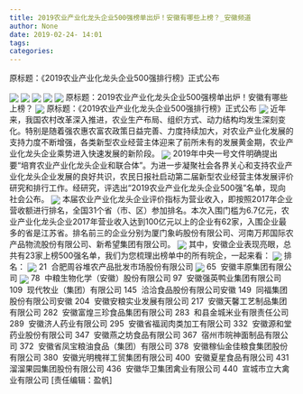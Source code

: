 ```yaml
---
title: 2019农业产业化龙头企业500强榜单出炉！安徽有哪些上榜？_安徽频道
author: None
date: 2019-02-24- 14:01
tags: 
categories: 
---
```

原标题：《2019农业产业化龙头企业500强排行榜》正式公布
<!-- more -->
                
<img align="center" border="0" src="http://p1.ifengimg.com/fck/2019_09/c098cf26dc9438a_w797_h1271.jpg" />
                
<img align="center" border="0" src="http://p1.ifengimg.com/fck/2019_09/0499be55a0378c0_w800_h1276.jpg" />
            
<img align="center" border="0" src="http://p1.ifengimg.com/fck/2019_09/72b49910798e18b_w797_h1276.jpg" />
<img align="center" border="0" src="http://p1.ifengimg.com/fck/2019_09/a7366693c3b9805_w794_h1271.jpg" />
<img align="center" border="0" src="http://p1.ifengimg.com/fck/2019_09/ba24c02dff13349_w797_h1273.jpg" />
原标题：2019农业产业化龙头企业500强榜单出炉！安徽有哪些上榜？
<img align="center" border="0" src="http://p1.ifengimg.com/fck/2019_09/ccff1df5f9bd859_w800_h1268.jpg" />
原标题：《2019农业产业化龙头企业500强排行榜》正式公布
<img align="center" border="0" src="http://p1.ifengimg.com/fck/2019_09/cb32aa99e3777e4_w800_h1273.jpg" />
近年来，我国农村改革深入推进，农业生产布局、组织方式、动力结构均发生深刻变化。特别是随着强农惠农富农政策日益完善、力度持续加大，对农业产业化发展的支持力度不断增强，各类新型农业经营主体迎来了前所未有的发展黄金期，农业产业化龙头企业乘势进入快速发展的新阶段。
<img align="center" border="0" src="http://p1.ifengimg.com/fck/2019_09/b6ef1e95a91ecd0_w800_h1271.jpg" />
2019年中央一号文件明确提出要“培育农业产业化龙头企业和联合体”。为进一步凝聚社会各界关心和支持农业产业化龙头企业发展的良好共识，农民日报社启动第二届新型农业经营主体发展评价研究和排行工作。经研究，评选出“2019农业产业化龙头企业500强”名单，现向社会公布。
<img align="center" border="0" src="http://p1.ifengimg.com/fck/2019_09/c2e9646855e10f8_w809_h1276.jpg" />
本届农业产业化龙头企业评价指标为营业收入，即按照2017年企业营收额进行排名，全国31个省（市、区）参加排名。本次入围门槛为6.7亿元，农业产业化龙头企业2017年营业收入达到100亿元以上的企业有62家，入围企业最多的省是江苏省。排名前三的企业分别为厦门象屿股份有限公司、河南万邦国际农产品物流股份有限公司、新希望集团有限公司。
<img align="center" border="0" src="http://p1.ifengimg.com/fck/2019_09/94d9bb7d5b20646_w809_h1282.jpg" />
其中，安徽企业表现亮眼，总共有23家上榜500强名单，我们为您梳理出榜单中的所有皖企，一起来看：
<img align="center" border="0" src="http://p1.ifengimg.com/fck/2019_09/335cea87183fe80_w800_h1279.jpg" />
排名：
<img align="center" border="0" src="http://p1.ifengimg.com/fck/2019_09/4684a37495b45e0_w794_h1265.jpg" />
21  合肥周谷堆农产品批发市场股份有限公司
<img align="center" border="0" src="http://p1.ifengimg.com/fck/2019_09/78db974a0dd9e1f_w809_h1204.jpg" />
65  安徽丰原集团有限公司
<img align="center" border="0" src="http://p2.ifengimg.com/a/2016/0810/204c433878d5cf9size1_w16_h16.png" />
78  中粮生物化学（安徽）股份有限公司
97  安徽强英鸭业集团有限公司
109  现代牧业（集团）有限公司
145  洽洽食品股份有限公司安徽
149  同福集团股份有限公司安徽
204  安徽安粮实业发展有限公司
217  安徽天馨工艺制品集团有限公司
282  安徽富煌三珍食品集团有限公司
283  和县金城米业有限责任公司
289  安徽济人药业有限公司
295  安徽省福润肉类加工有限公司
332  安徽源和堂药业股份有限公司
347  安徽燕之坊食品有限公司
367  宿州市皖神面制品有限公司
372  安徽省凤宝粮油食品（集团）有限公司
378  安徽稼仙金佳粮食集团股份有限公司
380  安徽光明槐祥工贸集团有限公司
400  安徽夏星食品有限公司
431  溜溜果园集团股份有限公司
436  安徽华卫集团禽业有限公司
440  宣城市立大禽业有限公司
[责任编辑：盈帆]
            
